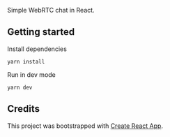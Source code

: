Simple WebRTC chat in React.

## Getting started

Install dependencies

`yarn install`

Run in dev mode

`yarn dev`

## Credits

This project was bootstrapped with [Create React App](https://github.com/facebookincubator/create-react-app).